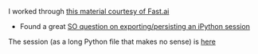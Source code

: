 I worked through [this material courtesy of Fast.ai](https://github.com/jamesdietle/fastaipart1v2/blob/master/Tutorials/NumpyTutorial.ipynb)
* Found a great [SO question on exporting/persisting an iPython session](https://stackoverflow.com/questions/947810/how-to-save-a-python-interactive-session)

The session (as a long Python file that makes no sense) is [here](./numpy_tutorial.py)
